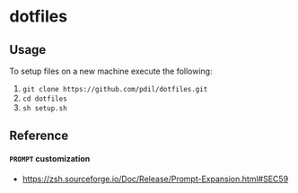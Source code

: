 # dotfiles

## Usage

To setup files on a new machine execute the following:

1. `git clone https://github.com/pdil/dotfiles.git`
2. `cd dotfiles`
3. `sh setup.sh`

## Reference

#### `PROMPT` customization
* https://zsh.sourceforge.io/Doc/Release/Prompt-Expansion.html#SEC59

